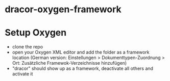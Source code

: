 # dracor-oxygen-framework

# Setup Oxygen
* clone the repo
* open your Oxygen XML editor and add the folder as a framework location (German version: Einstellungen > Dokumenttypen-Zuordnung > Ort: Zusätzliche Framewok-Verzeichnisse hinzufügen)
* "dracor" should show up as a framework, deactivate all others and activate it
